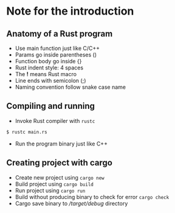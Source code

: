 # Note for the introduction

## Anatomy of a Rust program

- Use main function just like C/C++
- Params go inside parentheses ()
- Function body go inside {}
- Rust indent style: 4 spaces
- The **!** means Rust macro
- Line ends with semicolon (;)
- Naming convention follow snake case name

## Compiling and running

- Invoke Rust compiler with `rustc`
```bash
$ rustc main.rs
```
- Run the program binary just like C++

## Creating project with cargo 

- Create new project using `cargo new`
- Build project using `cargo build`
- Run project using `cargo run`
- Build without producing binary to check for error `cargo check`
- Cargo save binary to */target/debug* directory
